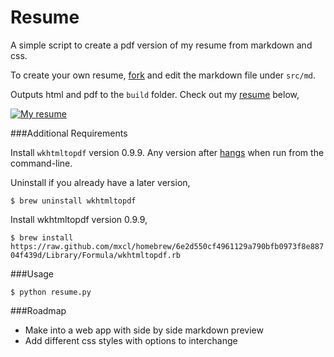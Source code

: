 Resume
======

A simple script to create a pdf version of my resume from markdown and css.

To create your own resume, [fork](https://github.com/johncadengo/Resume/fork) and edit the markdown file under `src/md`.

Outputs html and pdf to the `build` folder. Check out my [resume](https://github.com/johncadengo/Resume/raw/master/build/pdf/john-cadengo.pdf) below,

[![My resume](https://github.com/johncadengo/Resume/raw/master/build/png/john-cadengo.png)](https://github.com/johncadengo/Resume/raw/master/build/pdf/john-cadengo.pdf)

###Additional Requirements

Install `wkhtmltopdf` version 0.9.9. Any version after [hangs](http://stackoverflow.com/a/14043085) when run from the command-line.

Uninstall if you already have a later version,

`$ brew uninstall wkhtmltopdf`

Install wkhtmltopdf version 0.9.9,

`$ brew install https://raw.github.com/mxcl/homebrew/6e2d550cf4961129a790bfb0973f8e88704f439d/Library/Formula/wkhtmltopdf.rb`

###Usage

`$ python resume.py`

###Roadmap

* Make into a web app with side by side markdown preview
* Add different css styles with options to interchange
